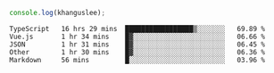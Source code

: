 ```js
console.log(khanguslee);
```

<!--START_SECTION:waka-->
```text
TypeScript   16 hrs 29 mins  █████████████████▒░░░░░░░   69.89 % 
Vue.js       1 hr 34 mins    █▓░░░░░░░░░░░░░░░░░░░░░░░   06.66 % 
JSON         1 hr 31 mins    █▓░░░░░░░░░░░░░░░░░░░░░░░   06.45 % 
Other        1 hr 30 mins    █▓░░░░░░░░░░░░░░░░░░░░░░░   06.36 % 
Markdown     56 mins         █░░░░░░░░░░░░░░░░░░░░░░░░   03.96 % 
```
<!--END_SECTION:waka-->

<!--
**khanguslee/khanguslee** is a ✨ _special_ ✨ repository because its `README.md` (this file) appears on your GitHub profile.

Here are some ideas to get you started:

- 🔭 I’m currently working on ...
- 🌱 I’m currently learning ...
- 👯 I’m looking to collaborate on ...
- 🤔 I’m looking for help with ...
- 💬 Ask me about ...
- 📫 How to reach me: ...
- 😄 Pronouns: ...
- ⚡ Fun fact: ...
-->
